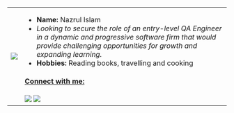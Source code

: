 
<!--
**nakais/nakais** is a ✨ _special_ ✨ repository because its `README.md` (this file) appears on your GitHub profile.

Here are some ideas to get you started:

- 🔭 I’m currently working on ...
- 🌱 I’m currently learning ...
- 👯 I’m looking to collaborate on ...
- 🤔 I’m looking for help with ...
- 💬 Ask me about ...
- 📫 How to reach me: ...
- 😄 Pronouns: ...
- ⚡ Fun fact: ...

![Profile views](https://gpvc.arturio.dev/nakais)
-->
<table>
  <tr>
    <td><img src="https://tenor.com/en-GB/view/bubududu-panda-gif-21332401"></td>
    <td>
        <ul>
          <li><strong>Name:</strong> Nazrul Islam</a></li>
          <li><em>Looking to secure the role of an entry-level QA Engineer in a dynamic and progressive software firm that would provide challenging opportunities for growth and expanding learning.</em> </li>
          <li><strong>Hobbies:</strong> Reading books, travelling and cooking</li>
        </ul>
        <h4><ins>Connect with me:</ins></h4>
          <a href="nazrulislam5250@gmail.com"><img src="https://img.icons8.com/dusk/40/000000/apple-mail.png"/></a>
          <a href="https://www.linkedin.com/in/nazrul50/"><img src="https://img.icons8.com/dusk/40/000000/linkedin.png"/></a>
    </td>
  </tr>
</table>

